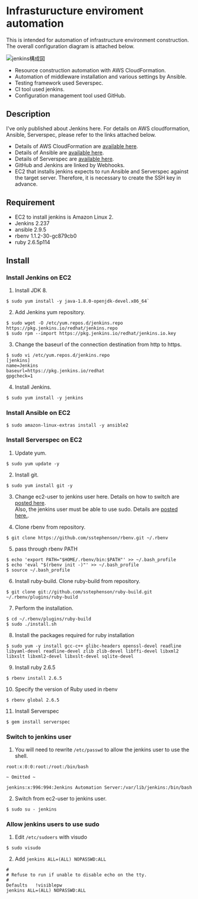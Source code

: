 # Infrasturucture enviroment automation
This is intended for automation of infrastructure environment construction.
The overall configuration diagram is attached below.

![jenkins構成図](https://user-images.githubusercontent.com/60305322/82865800-95f9aa00-9f62-11ea-9c8f-50e696a4ff3c.png)

- Resource construction automation with AWS CloudFormation.
- Automation of middleware installation and various settings by Ansible.
- Testing framework used Severspec.
- CI tool used jenkins.
- Configuration management tool used GitHub.

## Description
I've only published about Jenkins here.
For details on AWS cloudformation, Ansible, Serverspec, please refer to the links attached below.
- Details of AWS CloudFormation are [available here][1].
- Details of Ansible are [available here][2].
- Details of Serverspec are [available here][3].
- GitHub and Jenkins are linked by Webhooks.
- EC2 that installs jenkins expects to run Ansible and Serverspec against the target server. Therefore, it is necessary to create the SSH key in advance.

## Requirement
- EC2 to install jenkins is Amazon Linux 2.
- Jenkins 2.237
- ansible 2.9.5
- rbenv 1.1.2-30-gc879cb0
- ruby 2.6.5p114

## Install
### Install Jenkins on EC2
1. Install JDK 8.
```
$ sudo yum install -y java-1.8.0-openjdk-devel.x86_64`
```
2. Add Jenkins yum repository.
```
$ sudo wget -O /etc/yum.repos.d/jenkins.repo https://pkg.jenkins.io/redhat/jenkins.repo
$ sudo rpm --import https://pkg.jenkins.io/redhat/jenkins.io.key
```
3. Change the baseurl of the connection destination from http to https.
```
$ sudo vi /etc/yum.repos.d/jenkins.repo
[jenkins]
name=Jenkins
baseurl=https://pkg.jenkins.io/redhat
gpgcheck=1
```
4. Install Jenkins.
```
$ sudo yum install -y jenkins
```

### Install Ansible on EC2
```
$ sudo amazon-linux-extras install -y ansible2
```

### Install Serverspec on EC2
1. Update yum.
```
$ sudo yum update -y
```
2. Install git.
```
$ sudo yum install git -y
```
3. Change ec2-user to jenkins user here.
Details on how to switch are [posted here][4].<br>
Also, the jenkins user must be able to use sudo.
Details are [posted here.][5].

4. Clone rbenv from repository.
```
$ git clone https://github.com/sstephenson/rbenv.git ~/.rbenv
```
5. pass through rbenv PATH
```
$ echo 'export PATH="$HOME/.rbenv/bin:$PATH"' >> ~/.bash_profile
$ echo 'eval "$(rbenv init -)"' >> ~/.bash_profile
$ source ~/.bash_profile
```
6. Install ruby-build.
Clone ruby-build from repository.
```
$ git clone git://github.com/sstephenson/ruby-build.git ~/.rbenv/plugins/ruby-build
```
7. Perform the installation.
```
$ cd ~/.rbenv/plugins/ruby-build
$ sudo ./install.sh
```
8. Install the packages required for ruby installation
```
$ sudo yum -y install gcc-c++ glibc-headers openssl-devel readline libyaml-devel readline-devel zlib zlib-devel libffi-devel libxml2 libxslt libxml2-devel libxslt-devel sqlite-devel
```
9. Install ruby 2.6.5
```
$ rbenv install 2.6.5
```
10. Specify the version of Ruby used in rbenv
```
$ rbenv global 2.6.5
```
11. Install Serverspec
```
$ gem install serverspec
```

### Switch to jenkins user
1. You will need to rewrite `/etc/passwd` to allow the jenkins user to use the shell.
```/etc/passwd
root:x:0:0:root:/root:/bin/bash

~ Omitted ~

jenkins:x:996:994:Jenkins Automation Server:/var/lib/jenkins:/bin/bash
```
2. Switch from ec2-user to jenkins user.
```
$ sudo su - jenkins
```

### Allow jenkins users to use sudo
1. Edit `/etc/sudoers` with visudo
```
$ sudo visudo
```
2. Add `jenkins ALL=(ALL) NOPASSWD:ALL`
```
#
# Refuse to run if unable to disable echo on the tty.
#
Defaults   !visiblepw
jenkins ALL=(ALL) NOPASSWD:ALL
```

[1]:https://github.com/neetzama/cloudformation_study
[2]:https://github.com/neetzama/ansible_study
[3]:https://github.com/neetzama/serverspec_study
[4]:#swich-to-jenkins-user
[5]:#allow-jenkins-users-to-the-sudo